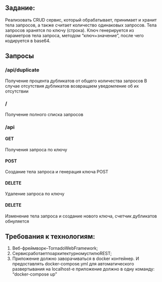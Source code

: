 

## Задание: 
Реализовать CRUD сервис, который обрабатывает, принимает и
хранит тела запросов, а также считает количество одинаковых запросов. Тела запросов хранятся по ключу (строка).
Ключ генерируется из параметров тела запроса, методом “ключ+значение”, после чего кодируется в base64.

## Запросы
### /api/duplicate
Получение процента дубликатов от общего количества запросов
В случае отсутствия дубликатов возвращаем уведомление об их отсутствии

### /
Получение полного списка запросов

### /api
#### GET 
Получения запроса по ключу
#### POST
Создание тела запроса и генерация ключа POST
#### DELETE
Удаление запроса по ключу
#### DELETE
Изменение тела запроса и создание нового ключа, счетчик дубликатов обнуляется 


## Требования к технологиям:
1. Веб-фреймворк–TornadoWebFramework;
2. СервисработаетпоархитектурномустилюREST;
3. Приложение должно заворачиваться в docker контейнер. И предоставлять
docker-compose.yml для автоматического развертывания на localhost-е приложение должно в одну команду: “docker-compose up”